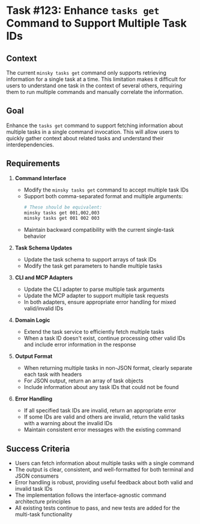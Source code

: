 # Task #123: Enhance `tasks get` Command to Support Multiple Task IDs

## Context

The current `minsky tasks get` command only supports retrieving information for a single task at a time. This limitation makes it difficult for users to understand one task in the context of several others, requiring them to run multiple commands and manually correlate the information.

## Goal

Enhance the `tasks get` command to support fetching information about multiple tasks in a single command invocation. This will allow users to quickly gather context about related tasks and understand their interdependencies.

## Requirements

1. **Command Interface**

   - Modify the `minsky tasks get` command to accept multiple task IDs
   - Support both comma-separated format and multiple arguments:
     ```bash
     # These should be equivalent:
     minsky tasks get 001,002,003
     minsky tasks get 001 002 003
     ```
   - Maintain backward compatibility with the current single-task behavior

2. **Task Schema Updates**

   - Update the task schema to support arrays of task IDs
   - Modify the task get parameters to handle multiple tasks

3. **CLI and MCP Adapters**

   - Update the CLI adapter to parse multiple task arguments
   - Update the MCP adapter to support multiple task requests
   - In both adapters, ensure appropriate error handling for mixed valid/invalid IDs

4. **Domain Logic**

   - Extend the task service to efficiently fetch multiple tasks
   - When a task ID doesn't exist, continue processing other valid IDs and include error information in the response

5. **Output Format**

   - When returning multiple tasks in non-JSON format, clearly separate each task with headers
   - For JSON output, return an array of task objects
   - Include information about any task IDs that could not be found

6. **Error Handling**
   - If all specified task IDs are invalid, return an appropriate error
   - If some IDs are valid and others are invalid, return the valid tasks with a warning about the invalid IDs
   - Maintain consistent error messages with the existing command

## Success Criteria

- Users can fetch information about multiple tasks with a single command
- The output is clear, consistent, and well-formatted for both terminal and JSON consumers
- Error handling is robust, providing useful feedback about both valid and invalid task IDs
- The implementation follows the interface-agnostic command architecture principles
- All existing tests continue to pass, and new tests are added for the multi-task functionality
